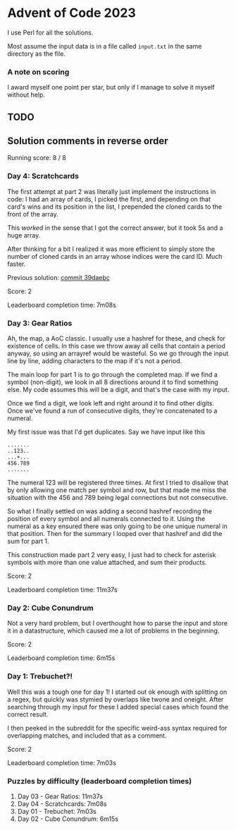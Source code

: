 # Advent of Code 2023

I use Perl for all the solutions.

Most assume the input data is in a file called `input.txt` in the same
directory as the file.

### A note on scoring

I award myself one point per star, but only if I manage to solve it myself without help. 

## TODO

## Solution comments in reverse order

Running score: 8 / 8

### Day 4: Scratchcards

The first attempt at part 2 was literally just implement the instructions in code: I had an array of cards, I picked the first, and depending on that card's wins and its position in the list, I prepended the cloned cards to the front of the array. 

This _worked_ in the sense that I got the correct answer, but it took 5s and a huge array. 

After thinking for a bit I realized it was more efficient to simply store the number of cloned cards in an array whose indices were the card ID. Much faster.

Previous solution: [commit 39daebc](https://github.com/gustafe/aoc2023/blob/39daebc7a744b33b355da831f7f16b21605ccb75/d04-Scratchcards.pl)

Score: 2

Leaderboard completion time: 7m08s

### Day 3: Gear Ratios

Ah, the map, a AoC classic. I usually use a hashref for these, and
check for existence of cells. In this case we throw away all cells
that contain a period anyway, so using an arrayref would be
wasteful. So we go through the input line by line, adding characters
to the map if it's not a period.

The main loop for part 1 is to go through the completed map. If we
find a symbol (non-digit), we look in all 8 directions around it to
find something else. My code assumes this will be a digit, and that's
the case with my input.

Once we find a digit, we look left and right around it to find other
digits. Once we've found a run of consecutive digits, they're
concatenated to a numeral.

My first issue was that I'd get duplicates. Say we have input like this 

    .......
    ..123..
    ...+...
    456.789
    .......

The numeral 123 will be registered three times. At first I tried to
disallow that by only allowing one match per symbol and row, but that
made me miss the situation with the 456 and 789 being legal
connections but not consecutive.

So what I finally settled on was adding a second hashref recording the
position of every symbol and all numerals connected to it. Using the
numeral as a key ensured there was only going to be one unique numeral
in that position. Then for the summary I looped over that hashref and
did the sum for part 1.

This construction made part 2 very easy, I just had to check for
asterisk symbols with more than one value attached, and sum their
products.

Score: 2

Leaderboard completion time: 11m37s

### Day 2: Cube Conundrum

Not a very hard problem, but I overthought how to parse the input and store it in a datastructure, which caused me a lot of problems in the beginning.

Score: 2

Leaderboard completion time: 6m15s

### Day 1: Trebuchet?!

Well this was a tough one for day 1! I started out ok enough with splitting on a regex, but quickly was stymied by overlaps like twone and oneight. After searching through my input for these I added special cases which found the correct result.

I then peeked in the subreddit for the specific weird-ass syntax required for overlapping matches, and included that as a comment. 

Score: 2

Leaderboard completion time: 7m03s

### Puzzles by difficulty  (leaderboard completion times)

1. Day 03 - Gear Ratios: 11m37s
1. Day 04 - Scratchcards: 7m08s
1. Day 01 - Trebuchet: 7m03s
1. Day 02 - Cube Conundrum: 6m15s

